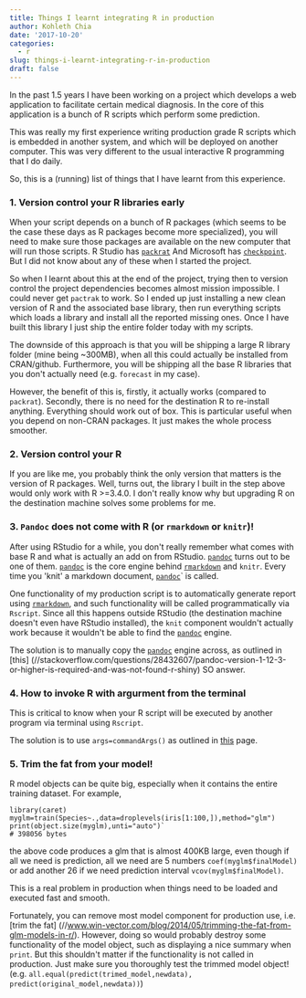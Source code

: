 ```yaml
---
title: Things I learnt integrating R in production
author: Kohleth Chia
date: '2017-10-20'
categories:
  - r
slug: things-i-learnt-integrating-r-in-production
draft: false
---
```


In the past 1.5 years I have been working on a project which develops a web application to facilitate certain medical diagnosis. In the core of this application is a bunch of R scripts which perform some prediction.

This was really my first experience writing production grade R scripts which is embedded in another system, and which will be deployed on another computer. This was very different to the usual interactive R programming that I do daily. 

So, this is a (running) list of things that I have learnt from this experience.

### 1. Version control your R libraries early
When your script depends on a bunch of R packages (which seems to be the case these days as R packages become more specialized), you will need to make sure those packages are available on the new computer that will run those scripts. R Studio has [`packrat`](//rstudio.github.io/packrat/)
And Microsoft has [`checkpoint`](//mran.microsoft.com/package/checkpoint/). But I did not know about any of these when I started the project. 

So when I learnt about this at the end of the project, trying then to version control the project dependencies becomes almost mission impossible. I could never get `pactrak` to work. So I ended up just installing a new clean version of R and the associated base library, then run everything scripts which loads a library and install all the reported missing ones. Once I have built this library I just ship the entire folder today with my scripts.

The downside of this approach is that you will be shipping a large R library folder (mine being ~300MB), when all this could actually be installed from CRAN/github. Furthermore, you will be shipping all the base R libraries that you don't actually need (e.g. `forecast` in my case).

However, the benefit of this is, firstly, it actually works (compared to `packrat`). Secondly, there is no need for the destination R to re-install anything. Everything should work out of box. This is particular useful when you depend on non-CRAN packages. It just makes the whole process smoother.

### 2. Version control your R
If you are like me, you probably think the only version that matters is the version of R packages. Well, turns out, the library I built in the step above would only work with R >=3.4.0. I don't really know why but upgrading R on the destination machine solves some problems for me.

### 3. `Pandoc` does not come with R (or `rmarkdown` or `knitr`)!
After using RStudio for a while, you don't really remember what comes with base R and what is actually an add on from RStudio. [`pandoc`](//pandoc.org/MANUAL.html#options) turns out to be one of them. [`pandoc`](//pandoc.org/MANUAL.html#options) is the core engine behind [`rmarkdown`](//rmarkdown.rstudio.com) and `knitr`. Every time you 'knit' a markdown document, [`pandoc`](//pandoc.org/MANUAL.html#options)` is called. 

One functionality of my production script is to automatically generate report using [`rmarkdown`](//rmarkdown.rstudio.com), and such functionality will be called programmatically via `Rscript`. Since all this happens outside RStudio (the destination machine doesn't even have RStudio installed), the `knit` component wouldn't actually work because it wouldn't be able to find the [`pandoc`](//pandoc.org/MANUAL.html#options) engine. 

The solution is to manually copy the [`pandoc`](//pandoc.org/MANUAL.html#options) engine across, as outlined in [this] (//stackoverflow.com/questions/28432607/pandoc-version-1-12-3-or-higher-is-required-and-was-not-found-r-shiny) SO answer.


### 4. How to invoke R with argurment from the terminal
This is critical to know when your R script will be executed by another program via terminal using `Rscript`.

The solution is to use `args=commandArgs()` as outlined in [this](//www.vscentrum.be/cluster-doc/software/r-cla-in-scripts) page.

### 5. Trim the fat from your model!
R model objects can be quite big, especially when it contains the entire training dataset. For example, 

```
library(caret)
myglm=train(Species~.,data=droplevels(iris[1:100,]),method="glm")
print(object.size(myglm),unti="auto")`
# 398056 bytes
```
the above code produces a glm that is almost 400KB large, even though if all we need is prediction, all we need are 5 numbers `coef(myglm$finalModel)` or add another 26 if we need prediction interval `vcov(myglm$finalModel)`.

This is a real problem in production when things need to be loaded and executed fast and smooth.

Fortunately, you can remove most model component for production use, i.e. [trim the fat]
(//www.win-vector.com/blog/2014/05/trimming-the-fat-from-glm-models-in-r/). However, doing so would probably destroy some functionality of the model object, such as displaying a nice summary when `print`. But this shouldn't matter if the functionality is not called in production. Just make sure you thoroughly test the trimmed model object! (e.g. `all.equal(predict(trimed_model,newdata), predict(original_model,newdata))`)